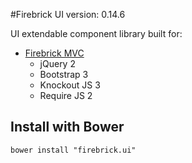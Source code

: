 #Firebrick UI version: 0.14.6

UI extendable component library built for:

* [Firebrick MVC](https://github.com/smasala/firebrick)
    * jQuery 2
    * Bootstrap 3
    * Knockout JS 3
    * Require JS 2

## Install with Bower
```
bower install "firebrick.ui"
```

